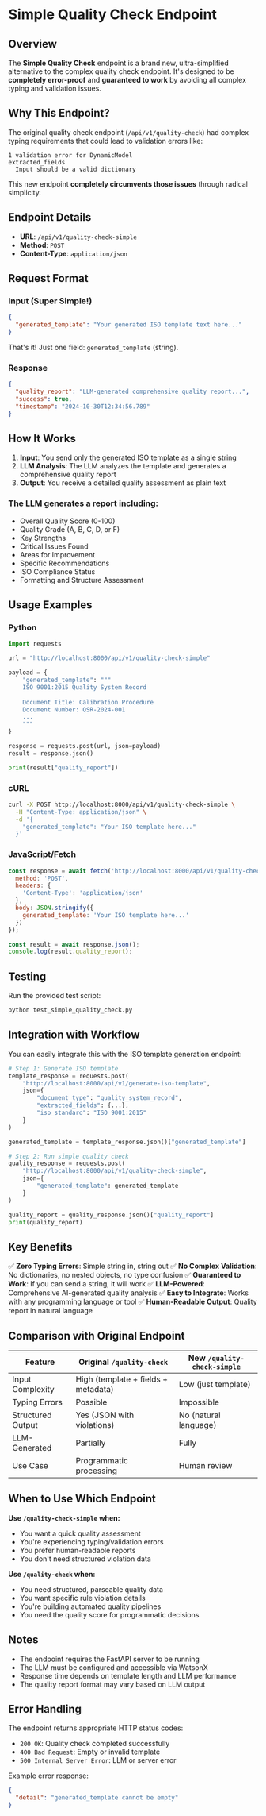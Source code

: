 # Simple Quality Check Endpoint

## Overview

The **Simple Quality Check** endpoint is a brand new, ultra-simplified alternative to the complex quality check endpoint. It's designed to be **completely error-proof** and **guaranteed to work** by avoiding all complex typing and validation issues.

## Why This Endpoint?

The original quality check endpoint (`/api/v1/quality-check`) had complex typing requirements that could lead to validation errors like:
```
1 validation error for DynamicModel
extracted_fields
  Input should be a valid dictionary
```

This new endpoint **completely circumvents those issues** through radical simplicity.

## Endpoint Details

- **URL**: `/api/v1/quality-check-simple`
- **Method**: `POST`
- **Content-Type**: `application/json`

## Request Format

### Input (Super Simple!)
```json
{
  "generated_template": "Your generated ISO template text here..."
}
```

That's it! Just one field: `generated_template` (string).

### Response
```json
{
  "quality_report": "LLM-generated comprehensive quality report...",
  "success": true,
  "timestamp": "2024-10-30T12:34:56.789"
}
```

## How It Works

1. **Input**: You send only the generated ISO template as a single string
2. **LLM Analysis**: The LLM analyzes the template and generates a comprehensive quality report
3. **Output**: You receive a detailed quality assessment as plain text

### The LLM generates a report including:
- Overall Quality Score (0-100)
- Quality Grade (A, B, C, D, or F)
- Key Strengths
- Critical Issues Found
- Areas for Improvement
- Specific Recommendations
- ISO Compliance Status
- Formatting and Structure Assessment

## Usage Examples

### Python
```python
import requests

url = "http://localhost:8000/api/v1/quality-check-simple"

payload = {
    "generated_template": """
    ISO 9001:2015 Quality System Record
    
    Document Title: Calibration Procedure
    Document Number: QSR-2024-001
    ...
    """
}

response = requests.post(url, json=payload)
result = response.json()

print(result["quality_report"])
```

### cURL
```bash
curl -X POST http://localhost:8000/api/v1/quality-check-simple \
  -H "Content-Type: application/json" \
  -d '{
    "generated_template": "Your ISO template here..."
  }'
```

### JavaScript/Fetch
```javascript
const response = await fetch('http://localhost:8000/api/v1/quality-check-simple', {
  method: 'POST',
  headers: {
    'Content-Type': 'application/json'
  },
  body: JSON.stringify({
    generated_template: 'Your ISO template here...'
  })
});

const result = await response.json();
console.log(result.quality_report);
```

## Testing

Run the provided test script:
```bash
python test_simple_quality_check.py
```

## Integration with Workflow

You can easily integrate this with the ISO template generation endpoint:

```python
# Step 1: Generate ISO template
template_response = requests.post(
    "http://localhost:8000/api/v1/generate-iso-template",
    json={
        "document_type": "quality_system_record",
        "extracted_fields": {...},
        "iso_standard": "ISO 9001:2015"
    }
)

generated_template = template_response.json()["generated_template"]

# Step 2: Run simple quality check
quality_response = requests.post(
    "http://localhost:8000/api/v1/quality-check-simple",
    json={
        "generated_template": generated_template
    }
)

quality_report = quality_response.json()["quality_report"]
print(quality_report)
```

## Key Benefits

✅ **Zero Typing Errors**: Simple string in, string out
✅ **No Complex Validation**: No dictionaries, no nested objects, no type confusion
✅ **Guaranteed to Work**: If you can send a string, it will work
✅ **LLM-Powered**: Comprehensive AI-generated quality analysis
✅ **Easy to Integrate**: Works with any programming language or tool
✅ **Human-Readable Output**: Quality report in natural language

## Comparison with Original Endpoint

| Feature | Original `/quality-check` | New `/quality-check-simple` |
|---------|--------------------------|----------------------------|
| Input Complexity | High (template + fields + metadata) | Low (just template) |
| Typing Errors | Possible | Impossible |
| Structured Output | Yes (JSON with violations) | No (natural language) |
| LLM-Generated | Partially | Fully |
| Use Case | Programmatic processing | Human review |

## When to Use Which Endpoint

**Use `/quality-check-simple` when:**
- You want a quick quality assessment
- You're experiencing typing/validation errors
- You prefer human-readable reports
- You don't need structured violation data

**Use `/quality-check` when:**
- You need structured, parseable quality data
- You want specific rule violation details
- You're building automated quality pipelines
- You need the quality score for programmatic decisions

## Notes

- The endpoint requires the FastAPI server to be running
- The LLM must be configured and accessible via WatsonX
- Response time depends on template length and LLM performance
- The quality report format may vary based on LLM output

## Error Handling

The endpoint returns appropriate HTTP status codes:
- `200 OK`: Quality check completed successfully
- `400 Bad Request`: Empty or invalid template
- `500 Internal Server Error`: LLM or server error

Example error response:
```json
{
  "detail": "generated_template cannot be empty"
}
```

